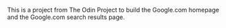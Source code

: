 This is a project from The Odin Project to build the Google.com homepage and the Google.com search results page.